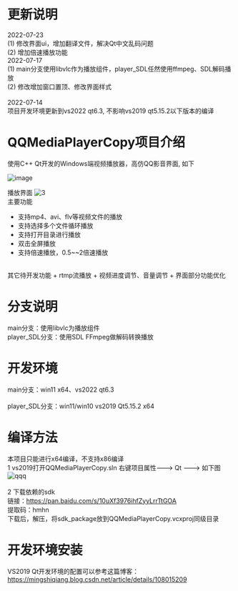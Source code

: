 # 更新说明
2022-07-23
<br/>
(1) 修改界面ui，增加翻译文件，解决Qt中文乱码问题
<br/>
(2) 增加倍速播放功能
<br/>
2022-07-17
<br/>
(1) main分支使用libvlc作为播放组件，player_SDL任然使用ffmpeg、SDL解码播放
<br/>
(2) 修改增加窗口置顶、修改界面样式
<br/>
<br/>
2022-07-14
<br/>
项目开发环境更新到vs2022 qt6.3, 不影响vs2019 qt5.15.2以下版本的编译

# QQMediaPlayerCopy项目介绍

使用C++ Qt开发的Windows端视频播放器，高仿QQ影音界面, 如下

![image](https://user-images.githubusercontent.com/42860254/180600270-91697fc3-36f9-4830-bbd7-9cd33f7640e1.png)


播放界面
![3](https://user-images.githubusercontent.com/42860254/155159626-0ccfb947-336b-4ea3-9716-60ce1b7b9111.png)
<br/>
主要功能
+ 支持mp4、avi、flv等视频文件的播放
+ 支持选择多个文件循环播放
+ 支持打开目录进行播放
+ 双击全屏播放
+ 支持倍速播放，0.5~~2倍速播放
<br/>
其它待开发功能
+ rtmp流播放
+ 视频进度调节、音量调节
+ 界面部分功能优化
<br/>

# 分支说明
main分支：使用libvlc为播放组件
<br/>
player_SDL分支：使用SDL FFmpeg做解码转换播放

# 开发环境 
main分支：win11 x64、vs2022  qt6.3
<br/>
<br/>
player_SDL分支：win11/win10  vs2019 Qt5.15.2 x64


# 编译方法
本项目只能进行x64编译，不支持x86编译
<br/>
1 vs2019打开QQMediaPlayerCopy.sln 右键项目属性---> Qt ---> 如下图
![qqq](https://user-images.githubusercontent.com/42860254/159120393-2b091a49-4058-493d-8dfb-1b086aec4295.png)
<br/>
<br/>
2 下载依赖的sdk
<br/>
链接：https://pan.baidu.com/s/10uXf3976ihfZyyLrrTtGOA 
<br/>
提取码：hmhn
<br/>
下载后，解压，将sdk_package放到QQMediaPlayerCopy.vcxproj同级目录


# 开发环境安装
VS2019 Qt开发环境的配置可以参考这篇博客：https://mingshiqiang.blog.csdn.net/article/details/108015209


